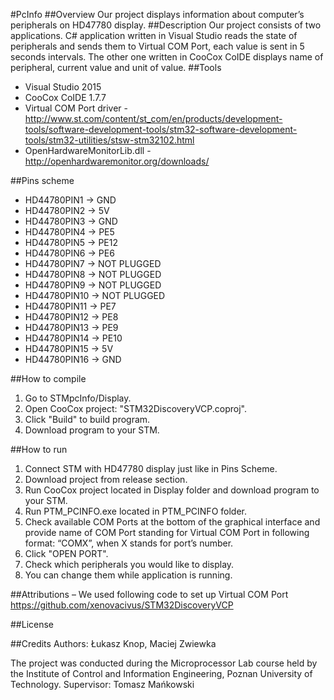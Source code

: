 #PcInfo
##Overview
Our project displays information about computer’s peripherals on HD47780 display.
##Description
Our project consists of two applications. C# application written in Visual Studio reads the state of peripherals and sends them to Virtual COM Port, each value is sent in 5 seconds intervals. The other one written in CooCox CoIDE displays name of peripheral, current value and unit of value.
##Tools 
- Visual Studio 2015
- CooCox CoIDE 1.7.7
- Virtual COM Port driver - http://www.st.com/content/st_com/en/products/development-tools/software-development-tools/stm32-software-development-tools/stm32-utilities/stsw-stm32102.html
- OpenHardwareMonitorLib.dll - http://openhardwaremonitor.org/downloads/

##Pins scheme
- HD44780PIN1 -> GND
- HD44780PIN2 -> 5V
- HD44780PIN3 -> GND
- HD44780PIN4 -> PE5
- HD44780PIN5 -> PE12
- HD44780PIN6 -> PE6
- HD44780PIN7 -> NOT PLUGGED
- HD44780PIN8 -> NOT PLUGGED
- HD44780PIN9 -> NOT PLUGGED
- HD44780PIN10 -> NOT PLUGGED
- HD44780PIN11 -> PE7
- HD44780PIN12 -> PE8
- HD44780PIN13 -> PE9
- HD44780PIN14 -> PE10
- HD44780PIN15 -> 5V
- HD44780PIN16 -> GND


##How to compile

1. Go to STMpcInfo/Display. 
2. Open CooCox project:  "STM32DiscoveryVCP.coproj".
3. Click "Build" to build program.
4. Download program to your STM.

##How to run
1. Connect STM with HD47780 display just like in Pins Scheme.
2. Download project from release section.
3. Run CooCox project located in Display folder and download program to your STM.
4. Run PTM_PCINFO.exe located in PTM_PCINFO folder.
5. Check available COM Ports at the bottom of the graphical interface and provide name of COM Port standing for Virtual COM Port in following format: “COMX”, when X stands for port’s number.
6. Click "OPEN PORT".
7. Check  which  peripherals you would like to display.
8. You can change them while application is running.

##Attributions – We used following code to set up Virtual COM Port
https://github.com/xenovacivus/STM32DiscoveryVCP


##License

##Credits 
Authors: Łukasz Knop, Maciej Zwiewka

The project was conducted during the Microprocessor Lab course held by the Institute of Control and Information Engineering, Poznan University of Technology.
Supervisor: Tomasz Mańkowski

